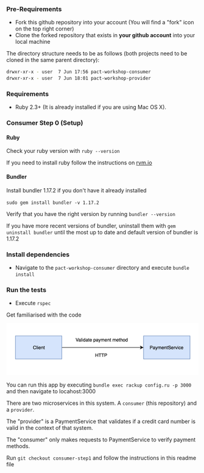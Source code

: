 ### Pre-Requirements

- Fork this github repository into your account (You will find a "fork" icon on the top right corner)
- Clone the forked repository that exists in **your github account** into your local machine

The directory structure needs to be as follows (both projects need to be cloned in the same parent directory):

```bash
drwxr-xr-x - user  7 Jun 17:56 pact-workshop-consumer
drwxr-xr-x - user  7 Jun 18:01 pact-workshop-provider
```

### Requirements

- Ruby 2.3+ (It is already installed if you are using Mac OS X).

### Consumer Step 0 (Setup)

#### Ruby

Check your ruby version with `ruby --version`

If you need to install ruby follow the instructions on [rvm.io](https://rvm.io/rvm/install)

#### Bundler

Install bundler 1.17.2 if you don't have it already installed

`sudo gem install bundler -v 1.17.2`

Verify that you have the right version by running `bundler --version`

If you have more recent versions of bundler, uninstall them with `gem uninstall bundler` until the most up to date and default version of bundler is 1.17.2

### Install dependencies

- Navigate to the `pact-workshop-consumer` directory and execute `bundle install`

### Run the tests

- Execute `rspec`

Get familiarised with the code

![System diagram](resources/system-diagram.png "System diagram")

You can run this app by executing `bundle exec rackup config.ru -p 3000` and then navigate to locahost:3000

There are two microservices in this system. A `consumer` (this repository) and a `provider`.

The "provider" is a PaymentService that validates if a credit card number is valid in the context of that system.

The "consumer" only makes requests to PaymentService to verify payment methods.

Run `git checkout consumer-step1` and follow the instructions in this readme file
